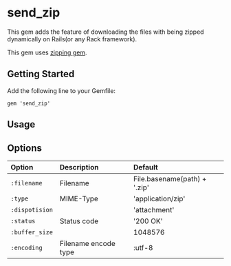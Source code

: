 send_zip
========

This gem adds the feature of downloading the files with being zipped dynamically on Rails(or any Rack framework).

This gem uses [zipping gem](https://github.com/nekojarashi/zipping).

Getting Started
--
Add the following line to your Gemfile:

    gem 'send_zip'

Usage
--



Options
--
| Option         | Description                     | Default      |
|:---------------|:--------------------------------|:-------------|
| `:filename`    |Filename                         |File.basename(path) + '.zip'|
| `:type`        |MIME-Type                        |'application/zip'|
| `:dispotision` |                                 |'attachment'     |
| `:status`      |Status code                      |'200 OK'|
| `:buffer_size` |                                 |1048576|
| `:encoding`    |Filename encode type             |:utf-8|




